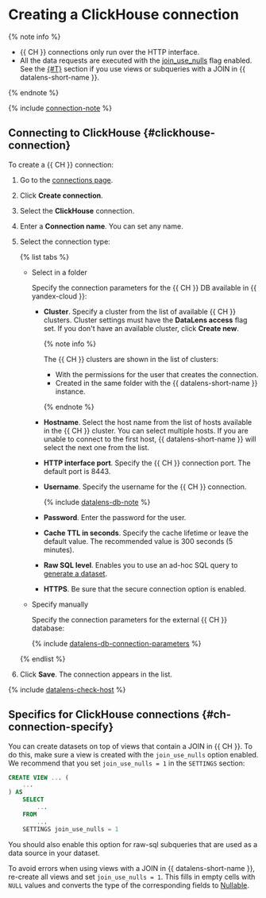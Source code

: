 # Creating a ClickHouse connection

{% note info %}

- {{ CH }} connections only run over the HTTP interface.
- All the data requests are executed with the [join_use_nulls](https://clickhouse.tech/docs/en/operations/settings/settings/#join_use_nulls) flag enabled. See the [{#T}](#ch-connection-specify) section if you use views or subqueries with a JOIN in {{ datalens-short-name }}.

{% endnote %}

{% include [connection-note](../../../_includes/datalens/datalens-connection-note.md) %}

## Connecting to ClickHouse {#clickhouse-connection}

To create a {{ CH }} connection:

1. Go to the [connections page](https://datalens.yandex.com/connections).
1. Click **Create connection**.
1. Select the **ClickHouse** connection.
1. Enter a **Connection name**. You can set any name.
1. Select the connection type:

   {% list tabs %}

    - Select in a folder

      Specify the connection parameters for the {{ CH }} DB available in {{ yandex-cloud }}:

      - **Cluster**. Specify a cluster from the list of available {{ CH }} clusters. Cluster settings must have the **DataLens access** flag set. If you don't have an available cluster, click **Create new**.

        {% note info %}

          The {{ CH }} clusters are shown in the list of clusters:

          - With the permissions for the user that creates the connection.
          - Created in the same folder with the {{ datalens-short-name }} instance.

        {% endnote %}

      - **Hostname**. Select the host name from the list of hosts available in the {{ CH }} cluster. You can select multiple hosts. If you are unable to connect to the first host, {{ datalens-short-name }} will select the next one from the list.
      - **HTTP interface port**. Specify the {{ CH }} connection port. The default port is 8443.
      - **Username**. Specify the username for the {{ CH }} connection.

           {% include [datalens-db-note](../../../_includes/datalens/datalens-db-note.md) %}

      - **Password**. Enter the password for the user.
      - **Cache TTL in seconds**. Specify the cache lifetime or leave the default value. The recommended value is 300 seconds (5 minutes).
      - **Raw SQL level**. Enables you to use an ad-hoc SQL query to [generate a dataset](../../concepts/dataset/settings.md#sql-request-in-datatset).
      - **HTTPS**. Be sure that the secure connection option is enabled.

    - Specify manually

      Specify the connection parameters for the external {{ CH }} database:

      {% include [datalens-db-connection-parameters](../../../_includes/datalens/datalens-db-connection-parameters.md) %}

   {% endlist %}


1. Click **Save**. The connection appears in the list.

{% include [datalens-check-host](../../../_includes/datalens/operations/datalens-check-host.md) %}

## Specifics for ClickHouse connections {#ch-connection-specify}

You can create datasets on top of views that contain a JOIN in {{ CH }}. To do this, make sure a view is created with the `join_use_nulls` option enabled. We recommend that you set `join_use_nulls = 1` in the `SETTINGS` section:

```sql
CREATE VIEW ... (
    ...
) AS
    SELECT
        ...
    FROM
        ...
    SETTINGS join_use_nulls = 1
```

You should also enable this option for raw-sql subqueries that are used as a data source in your dataset.

To avoid errors when using views with a JOIN in {{ datalens-short-name }}, re-create all views and set `join_use_nulls = 1`. This fills in empty cells with `NULL` values and converts the type of the corresponding fields to [Nullable](https://clickhouse.tech/docs/en/sql-reference/data-types/nullable/#data_type-nullable).

